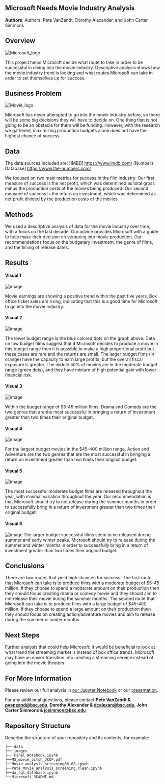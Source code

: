 ## Microsoft Needs Movie Industry Analysis

**Authors**: Authors: Pete VanZandt, Dorothy Alexander, and John Carter Simmons

## Overview
![Microsoft_logo](https://user-images.githubusercontent.com/84737811/121695537-c25e6680-ca90-11eb-9f51-fc85ccddc2ee.png)

This project helps Microsoft decide what route to take in order to be successful in diving into the movie industry. Descriptive analysis shows how the movie industry trend is looking and what routes Microsoft can take in order to set themselves up for success.​

## Business Problem
![Movie_logo](https://user-images.githubusercontent.com/84737811/121695729-f33e9b80-ca90-11eb-8073-3290f8023262.png)

Microsoft has never attempted to go into the movie industry before, so there will be some big decisions they will have to decide on. One thing that is not going to be an obstacle for them will be funding. However, with the research we gathered, maximizing production budgets alone does not have the highest chance of success.


## Data

The data sources included are:
[IMBD]  https://www.imdb.com/ 
[Numbers Database] https://www.the-numbers.com/

We focused on two main metrics for success in the film industry:
Our first measure of success is the net profit, which was determined as total gross minus the production costs of the movies being produced.
Our second measure of success is the return on investment, which was determined as net profit divided by the production costs of the movies.


## Methods

We used a descriptive analysis of data for the movie industry over time, with a focus on the last decade. Our advice provides Microsoft with a guide to help make their decision on venturing into movie production.
Our recommendations focus on the budgetary investment, the genre of films, and the timing of release dates.​


## Results

#### Visual 1
![image](https://user-images.githubusercontent.com/84737811/121696075-4f092480-ca91-11eb-8dc2-0e43c224485e.png)

Movie earnings are showing a positive trend within the past five years. Box office ticket sales are rising, indicating that this is a good time for Microsoft to go into the movie industry.

#### Visual 2
![image](https://user-images.githubusercontent.com/84737811/121696536-c8a11280-ca91-11eb-9f1b-4ae606ed53cf.png)

The lower budget range is the blue colored dots on the graph above. Data on low budget films suggest that if Microsoft decides to produce a movie in this budget range then it is possible to make a high proportional profit but these cases are rare and the returns are small. The larger budget films (in orange) have the capacity to earn large profits, but the overall fiscal exposure is greater. The middle 50% of movies are in the moderate budget range (green dots), and they have mixture of high potential gain with lower financial risk.

#### Visual 3
![image](https://user-images.githubusercontent.com/84737811/121696743-ff772880-ca91-11eb-93a8-283fd419c642.png)

Within the budget range of $5-45 million films, Drama and Comedy are the two genres that are the most successful in bringing a return of investment greater than two times their original budget.

#### Visual 4
![image](https://user-images.githubusercontent.com/84737811/121696992-3c431f80-ca92-11eb-8f33-ae73d7907581.png)

For the largest budget movies in the $45-400 million range, Action and Adventure are the two genres that are the most successful in bringing a return on investment greater than two times their original budget.

#### Visual 5
![image](https://user-images.githubusercontent.com/84737811/121697155-64cb1980-ca92-11eb-874c-9f1571b5cc48.png)

The most successful moderate budget films are released throughout the year, with minimal variation throughout the year. Our recommendation is that Microsoft should try to not release during the summer months in order to successfully bring in a return of investment greater than two times their original budget.

#### Visual 6
![image](https://user-images.githubusercontent.com/84737811/121697390-a1971080-ca92-11eb-8242-cd6d7d0a4147.png)
The larger budget successful films seem to be released during summer and early winter peaks. Microsoft should try to release during the summer and winter months in order to successfully bring in a return of investment greater than two times their original budget.


## Conclusions

There are two routes that yield high chances for success:
The first route that Microsoft can take is to produce films with a moderate budget of $5-45 million. If they choose to spend a moderate amount on their production then they should focus creating drama or comedy movie and they should aim to not release their movie during the summer months.
The second route that Microsoft can take is to produce films with a large budget of $45-400 million. If they choose to spend a large amount on their production thwn they should focus on creating action/adventure movies and aim to release during the summer or winter months.

## Next Steps

Further analysis that could help Microsoft:
It would be beneficial to look at what trend the streaming market is instead of box office trends. Microsoft may have an easier transition into creating a streaming service instead of going into the movie theaters

## For More Information

Please review our full analysis in [our Jupyter Notebook](https://github.com/john-c-simmons/microsoft_film_reccomendation/blob/master/Final%20Notebook.ipynb) or our [presentation](https://github.com/john-c-simmons/microsoft_film_reccomendation/blob/3ac0d0b0bbe6b679129f16f5b49f339bfc8c14ff/MS_movie_pitch_JCDP.pdf).

For any additional questions, please contact **Pete VanZandt & pvanzand@bsc.edu, Dorothy Alexander & dcalexan@bsc.edu, John Carter Simmons & jcsimmon@bsc.edu**

## Repository Structure

Describe the structure of your repository and its contents, for example:

```
├── data
├── images 
├── Final Notebook.ipynb
├──MS_movie_pitch_JCDP.pdf
├──Movie_analysis_screening06-08.ipynb
├──Pete_Movie_analysis_screening_clean.ipynb
├──da_sql_database.ipynb
└──Microsoft_README.md                                                                  
```
